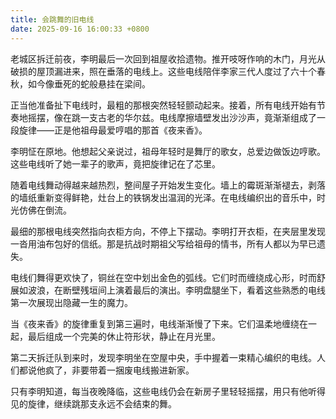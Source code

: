 ```yaml
---
title: 会跳舞的旧电线
date: 2025-09-16 16:00:33 +0800
---
```


老城区拆迁前夜，李明最后一次回到祖屋收拾遗物。推开吱呀作响的木门，月光从破损的屋顶漏进来，照在垂落的电线上。这些电线陪伴李家三代人度过了六十个春秋，如今像垂死的蛇般悬挂在梁间。

正当他准备扯下电线时，最粗的那根突然轻轻颤动起来。接着，所有电线开始有节奏地摇摆，像在跳一支古老的华尔兹。电线摩擦墙壁发出沙沙声，竟渐渐组成了一段旋律——正是他祖母最爱哼唱的那首《夜来香》。

李明怔在原地。他想起父亲说过，祖母年轻时是舞厅的歌女，总爱边做饭边哼歌。这些电线听了她一辈子的歌声，竟把旋律记在了芯里。

随着电线舞动得越来越热烈，整间屋子开始发生变化。墙上的霉斑渐渐褪去，剥落的墙纸重新变得鲜艳，灶台上的铁锅发出温润的光泽。在电线编织出的音乐中，时光仿佛在倒流。

最细的那根电线突然指向衣柜方向，不停上下摆动。李明打开衣柜，在夹层里发现一沓用油布包好的信纸。那是抗战时期祖父写给祖母的情书，所有人都以为早已遗失。

电线们舞得更欢快了，铜丝在空中划出金色的弧线。它们时而缠绕成心形，时而舒展如波浪，在断壁残垣间上演着最后的演出。李明盘腿坐下，看着这些熟悉的电线第一次展现出隐藏一生的魔力。

当《夜来香》的旋律重复到第三遍时，电线渐渐慢了下来。它们温柔地缠绕在一起，最后组成一个完美的休止符形状，静止在月光里。

第二天拆迁队到来时，发现李明坐在空屋中央，手中握着一束精心编织的电线。人们都说他疯了，非要带着一捆废电线搬进新家。

只有李明知道，每当夜晚降临，这些电线仍会在新房子里轻轻摇摆，用只有他听得见的旋律，继续跳那支永远不会结束的舞。
